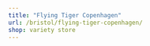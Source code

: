 ```yaml
---
title: "Flying Tiger Copenhagen"
url: /bristol/flying-tiger-copenhagen/
shop: variety store
---
```

